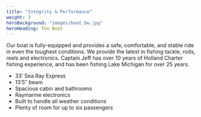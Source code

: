 ```yaml
---
title: "Integrity & Performance"
weight: 3
heroBackground: "images/boat_bw.jpg"
heroHeading: The Boat
---
```


Our boat is fully-equipped and provides a safe, comfortable, and stable ride in even the toughest conditions. We provide the latest in fishing tackle, rods, reels and electronics. Captain Jeff has over 10 years of Holland Charter fishing experience, and has been fishing Lake Michigan for over 25 years.

- 33′ Sea Ray Express
- 13′5″ beam
- Spacious cabin and bathrooms
- Raymarine electronics
- Built to handle all weather conditions
- Plenty of room for up to six passengers
